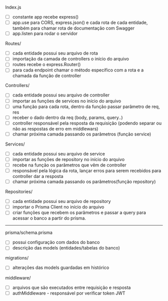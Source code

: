 Index.js

- [ ] constante app recebe express()
- [ ] app.use para CORS, express.json() e cada rota de cada entidade, também para chamar rota de documentação com Swagger
- [ ] app.listen para rodar o servidor

Routes/

- [ ] cada entidade possui seu arquivo de rota
- [ ] importação da camada de controllers o início do arquivo
- [ ] routes recebe o express.Router()
- [ ] para cada endpoint chamar o método específico com a rota e a chamada da função de controller

Controllers/

- [ ] cada entidade possui seu arquivo de controller
- [ ] importar as funções de services no início do arquivo
- [ ] uma função para cada rota, dentro da função passar parâmetro de req, res
- [ ] receber o dado dentro da req (body, params, query..)
- [ ] controller responsável pela resposta da requisição (podendo separar ou não as respostas de erro em middlewars)
- [ ] chamar próxima camada passando os parâmetros (função service)

Services/

- [ ] cada entidade possui seu arquivo de service
- [ ] importar as funções de repository no início do arquivo
- [ ] recebe na função os parâmetros que vêm de controller
- [ ] responsável pela lógica da rota, lançar erros para serem recebidos para controller dar a resposta
- [ ] chamar próxima camada passando os parâmetros(função repository)

Repositories/

- [ ] cada entidade possui seu arquivo de repository
- [ ] importar o Prisma Client no início do arquivo
- [ ] criar funções que recebem os parâmetros e passar a query para acessar o banco a partir do prisma.

---

prisma/schema.prisma

- [ ] possui configuração com dados do banco
- [ ] descrição das models (entidades/tabelas do banco)

migrations/

- [ ] alterações das models guardadas em histórico

middleware/

- [ ] arquivos que são executados entre requisição e resposta
- [ ] authMiddleware - responsável por verificar token JWT
